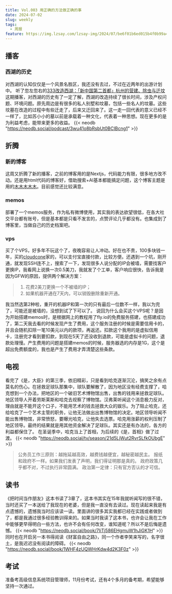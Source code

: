 ```yaml
---
title: Vol.003 用正确的方法做正确的事
date: 2024-07-02
slug: weekly
tags:
  - 周报
feature: https://img.lzsay.com/lzsay-img/2024/07/be6f01b6ed015b4f0b99a4097cdd71e6.png
---
```

## 播客
### 西湖的历史
对西湖的认知仅仅是一个风景名胜区，我还没有去过，不过在近两年的出游计划中。
听了忽左忽右的[333改造西湖：「新中国第二首都」杭州的营建、除虫与迁坟](https://www.xiaoyuzhoufm.com/episode/66715543c26e396a36a73084)这期播客，对西湖的历史有了一定了解，西湖的改造持续了很长时间，涉及产权问题、环境问题。原先周边是有很多的私人别墅和坟墓，包括一些名人的坟墓。这些坟墓在改造的过程中有些迁走了，后来又迁回来了。这一走一回代表的意义已经不一样了，比如苏小小的墓以前是承载着一种文化，代表着一种思想。现在更多的是为利益考虑，能带来更多的收益。
{{< neodb "https://neodb.social/podcast/3wu41o8bRsbUt0BCIBcng1" >}}

## 折腾
### 新的博客
这周又折腾了新的播客，之前的博客用的是Nextjs，代码能力有限，很多地方改不动。还是用html代码的博客好，借助搜索+AI基本都能搞定问题，这个博客主题是用的[木木木木木](https://immmmm.com/)。目前感觉还比较满意。
### memos
部署了一个memos服务，作为私有微博使用，其实我的表达欲望很低，在各大社交平台都有账号，但是基本都是只看不发言的，点赞评论几乎都没有。也集成到了博客里，当做自己的历史档案吧。
### vps
买了个VPS，好多年不玩这个了，夜晚容易让人冲动。好在也不贵，100多块钱一年，买的[cloudcone](https://app.cloudcone.com/?ref=11474)家的，可以支付宝直接付款，比较方便。还遇到一个坑，刚开通，就发现SSH连不上，搜索了一下，发现很多人说分配的IP会被墙，需要找客户更换IP，我看网上说换一次0.5美刀，我就发了个工单，客户响应很快，告诉我是因为GFW的原因，提供两个解决方案：
> 1. 花费2美刀更换一个不被墙的IP；
> 2. 如果机器开通在7天内，可以销毁删除重新开通。

我当然选第2种啦，重开的机器IP和第一次的只有最后一位数不一样，我以为完了，可能还是被墙的，没想到试了下可以了。
说回为什么会买这个VPS呢？是因为开始搭建memos时，是根据网上的教程用了fly.io的免费服务搭建，也搭建成功了，第二天我去看的时候发现产生了费用，这个服务注册的时候是需要信用卡的，并且会随机扣除一笔10美元以内的款项，再返还。扣款这个我用的是虚拟信用卡，注册完才看到要扣款，到现在5天了还没收到退款，可能是虚拟卡的问题，退款处理慢。产生费用的问题是搭建memos的时候，服务器选的内存是1G，这个是超出免费额度的，我也是产生了费用才弄清楚这些条款。
## 电视
看完了《是，大臣》的第三季，依旧精彩，只是看到哈克逐渐沉沦，搞笑之余有点莫名的伤心。在拯救足球队那集中，球队要解散了，因为地区没有经费支撑了，哈克想到一个办法，把地区的一个破旧艺术博物馆出售，出售的钱用来拯救足球队。地区领导人开着劳斯莱斯和哈克去视察了博物馆。汉弗莱听闻这个消息极力反对，理由就是不能开这个口子，不能用艺术的钱去拯救大众的娱乐。为了阻止哈克，还给哈克了一个艺术主管的职务，让他无法做出出售博物馆的决定。地区领导听闻不能出售博物馆，非常愤怒，要曝光哈克，让他失去选票。哈克用涨薪的权利压制了地区领导。最终的结果就是用其他资金解决了足球队。其实还是有办法的，各方的利益都保住了。
在圣诞季中，哈克当上了首相，为后续的《是，首相》做了过渡。
{{< neodb "https://neodb.social/tv/season/21d5LjWut2RvrSLfkOUbgE" >}}

> 公务员工作三原则：越拖延越高效，越费钱越便宜，越秘密越民主。
> 报纸和政府不一样。如果我们发表了声明，我们得证明那是真的。
> 政府政策几乎都不对，不过执行非常圆满。
> 政治第一定律：只有官方否认的才可信。

## 读书
《把时间当作朋友》这本书读了3章了，这本书其实在15年我就听闻写的很不错，当时还买了一本送给了我现在的老婆，但是我一直没有去读过。现在读起来我是有点遗憾的，遗憾我当时应该读一读。里面讲的很多其实我都已经在实践或者做到了，都是我通过很多经验教训得来的。如果当时我读了这本书，也许会让我在工作中能够更早得明白一些方法，也许不会有任何改变，谁知道呢？所以不是后悔是遗憾。
{{< neodb "https://neodb.social/book/7IiTj586EHgmuW1hJiGK1H" >}}
同时也在开启另一本书得阅读《财富自由之路》，同一个作者李笑来写的，名字很土，是我迟迟没有阅读的障碍。
{{< neodb "https://neodb.social/book/1WHF4zUQWHrKdw4d2K3F0z" >}}
## 考试
准备考高级信息系统项目管理师，11月份考试，还有4个多月的备考期，希望能够坚持一次通过。





